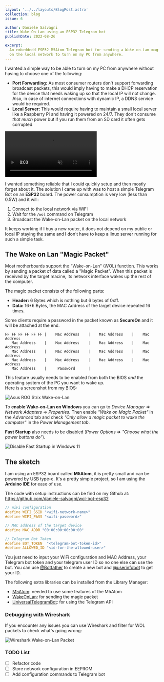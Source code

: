 ```yaml
---
layout: '../../layouts/BlogPost.astro'
collection: blog
issue: 6

author: Daniele Salvagni
title: Wake On Lan using an ESP32 Telegram bot
publishDate: 2022-08-26

excerpt:
  An embeddedd ESP32 M5Atom Telegram bot for sending a Wake-on-Lan magic packet
  on the local network to turn on my PC from anywhere.
---
```


I wanted a simple way to be able to turn on my PC from anywhere without having
to choose one of the following:

- **Port Forwarding:** As most consumer routers don't support forwarding
  broadcast packets, this would imply having to make a DHCP reservation for the
  device that needs waking up so that the local IP will not change. Also, in
  case of internet connections with dynamic IP, a DDNS service would be
  required.
- **Local Server:** This would require having to maintain a small local server
  like a Raspberry Pi and having it powered on 24/7. They don't consume _that
  much_ power but if you run them from an SD card it often gets corrupted.

<video autoplay loop muted playsinline>
  <source src="/assets/img/content/004/esp32-wake-on-lan.mp4" type="video/mp4" />
</video><br/>

I wanted something reliable that I could quickly setup and then mostly forget
about it. The solution I came up with was to host a simple Telegram Bot on an
**ESP32** board. The power consumption is very low (less than 0.5W) and it will:

1. Connect to the local network via WiFI
2. Wait for the `/wol` command on Telegram
3. Broadcast the Wake-on-Lan packet on the local network

It keeps working if I buy a new router, it does not depend on my public or local
IP staying the same and I don't have to keep a linux server running for such a
simple task.

## The Wake on Lan "Magic Packet"

Most motherboards support the "Wake-on-Lan" (WOL) function. This works by
sending a packet of data called a "Magic Packet". When this packet is received
by the target macine, its network interface wakes up the rest of the computer.

The magic packet consists of the following parts:

- **Header:** 6 Bytes which is nothing but 6 bytes of 0xff.
- **Data:** 16\*6 Bytes, the MAC Address of the target device repeated 16 times.

Some clients require a password in the packet known as **SecureOn** and it will
be attached at the end.

```
FF FF FF FF FF FF |    Mac Address    |    Mac Address    |    Mac Address
   Mac Address    |    Mac Address    |    Mac Address    |    Mac Address
   Mac Address    |    Mac Address    |    Mac Address    |    Mac Address
   Mac Address    |    Mac Address    |    Mac Address    |    Mac Address
   Mac Address    |     Password      |
```

This feature usually needs to be enabled from both the BIOS _and_ the operating
system of the PC you want to wake up.  
Here is a screenshot from my BIOS:

![Asus ROG Strix Wake-on-Lan](/assets/img/content/004/asus-rog-strix-wol.png)

To **enable Wake-on-Lan on Windows** you can go to _Device Manager => Network
Adapters => Properties_. Then enable _"Wake on Magic Packet"_ in the _Advanced_
tab and check _"Only allow a magic packet to wake the computer"_ in the _Power
Management tab_.

**Fast Startup** also needs to be disabled (_Power Options => "Choose what the
power buttons do"_).

![Disable Fast Startup in Windows 11](/assets/img/content/004/disable-fast-startup.png)

## The sketch

I am using an ESP32 board called **M5Atom**, it is pretty small and can be
powered by USB type-c. It's a pretty simple project, so I am using the **Arduino
IDE** for ease of use.

The code with setup instructions can be find on my Github at:
https://github.com/daniele-salvagni/wol-bot-esp32

```cpp
// WiFi configuration
#define WIFI_SSID "<wifi-network-name>"
#define WIFI_PASS "<wifi-password>"

// MAC address of the target device
#define MAC_ADDR "00:00:00:00:00:00"

// Telegram Bot Token
#define BOT_TOKEN  "<telegram-bot-token-id>"
#define ALLOWED_ID "<id-for-the-allowed-user>"
```

You just need to input your WiFi configuration and MAC Address, your Telegram
bot token and your telegram user ID so no one else can use the bot. You can use
[@Botfather](https://t.me/botfather) to create a new bot and
[@userinfobot](https://t.me/userinfobot) to get your ID.

The following extra libraries can be installed from the Library Manager:

- [M5Atom](https://www.arduino.cc/reference/en/libraries/m5atom/): needed to use
  some features of the M5Atom
- [WakeOnLan](https://www.arduino.cc/reference/en/libraries/wakeonlan/): for
  sending the magic packet
- [UniversalTelegramBot](https://www.arduino.cc/reference/en/libraries/universaltelegrambot/):
  for using the Telegram API

### Debugging with Wireshark

If you encounter any issues you can use Wireshark and filter for WOL packets to
check what's going wrong:

![Wireshark Wake-on-Lan Packet](/assets/img/content/004/wol-wireshark.png)

### TODO List

- [ ] Refactor code
- [ ] Store network configuration in EEPROM
- [ ] Add configuration commands to Telegram bot
